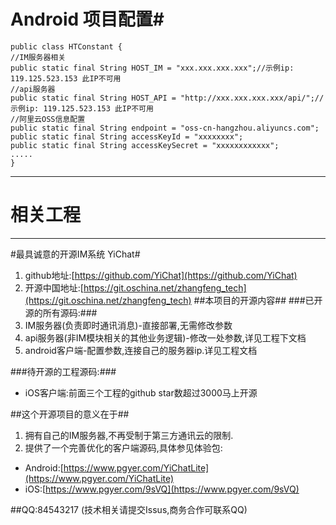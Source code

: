# Android 项目配置#
    public class HTConstant {
    //IM服务器相关
    public static final String HOST_IM = "xxx.xxx.xxx.xxx";//示例ip: 119.125.523.153 此IP不可用
    //api服务器
    public static final String HOST_API = "http://xxx.xxx.xxx.xxx/api/";//示例ip: 119.125.523.153 此IP不可用
    //阿里云OSS信息配置
    public static final String endpoint = "oss-cn-hangzhou.aliyuncs.com";
    public static final String accessKeyId = "xxxxxxxx";
    public static final String accessKeySecret = "xxxxxxxxxxxx";
    .....
    }


----------
# 相关工程 #
----------
#最具诚意的开源IM系统 YiChat#
1. github地址:[https://github.com/YiChat](https://github.com/YiChat)
2. 开源中国地址:[https://git.oschina.net/zhangfeng_tech](https://git.oschina.net/zhangfeng_tech)
##本项目的开源内容##
###已开源的所有源码:###
1. IM服务器(负责即时通讯消息)-直接部署,无需修改参数
2. api服务器(非IM模块相关的其他业务逻辑)-修改一处参数,详见工程下文档
3. android客户端-配置参数,连接自己的服务器ip.详见工程文档

###待开源的工程源码:###

- iOS客户端:前面三个工程的github star数超过3000马上开源

##这个开源项目的意义在于##
1. 拥有自己的IM服务器,不再受制于第三方通讯云的限制.
2. 提供了一个完善优化的客户端源码,具体参见体验包:
    
 - Android:[https://www.pgyer.com/YiChatLite](https://www.pgyer.com/YiChatLite)
 - iOS:[https://www.pgyer.com/9sVQ](https://www.pgyer.com/9sVQ)

##QQ:84543217 (技术相关请提交Issus,商务合作可联系QQ)
